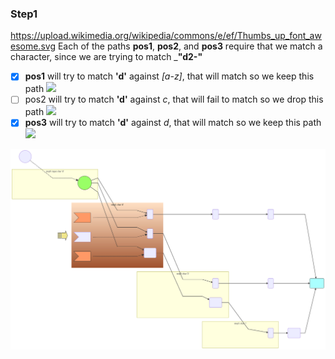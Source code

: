 ### Step1


https://upload.wikimedia.org/wikipedia/commons/e/ef/Thumbs_up_font_awesome.svg
Each of the paths __pos1__, __pos2__, and __pos3__ require that we match a character, since we are trying to match ___"d2-"__

- [x] __pos1__ will try to match __'d'__ against _[a-z]_, that will match so we keep this path <image src="https://upload.wikimedia.org/wikipedia/commons//e/ef/Thumbs_up_font_awesome.svg" height="20px">
- [ ] pos2</span> will try to match __'d'__ against _c_, that will fail to match so we drop this path <image src="https://upload.wikimedia.org/wikipedia/commons/5/5d/Thumbs_down_font_awesome.svg" height="20px">
- [x] __pos3__ will try to match __'d'__ against _d_, that will match so we keep this path <image src="https://upload.wikimedia.org/wikipedia/commons//e/ef/Thumbs_up_font_awesome.svg" height="20px">

![](regex-graph-2.svg)
